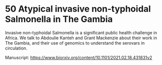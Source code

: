 # 50 Atypical invasive non-typhoidal Salmonella in The Gambia

Invasive non-typhoidal Salmonella is a significant public health challenge in Africa. We talk to Abdoulie Kanteh and Grant Mackenzie about their work in The Gambia, and their use of genomics to understand the serovars in circulation.

Manuscript: https://www.biorxiv.org/content/10.1101/2021.02.18.431831v2

